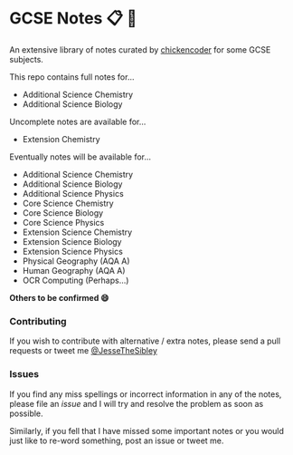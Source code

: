 # GCSE Notes :clipboard: :poop:
An extensive library of notes curated by [chickencoder](https://github.com/chickencoder) for some GCSE subjects.

This repo contains full notes for...
* Additional Science Chemistry
* Additional Science Biology

Uncomplete notes are available for...
* Extension Chemistry

Eventually notes will be available for...
* Additional Science Chemistry
* Additional Science Biology
* Additional Science Physics
* Core Science Chemistry
* Core Science Biology
* Core Science Physics
* Extension Science Chemistry
* Extension Science Biology
* Extension Science Physics
* Physical Geography (AQA A)
* Human Geography (AQA A)
* OCR Computing (Perhaps...)

**Others to be confirmed :smile:**

### Contributing
If you wish to contribute with alternative / extra notes, please send a pull requests or tweet me [@JesseTheSibley](http://twitter.com/jessethesibley)

### Issues
If you find any miss spellings or incorrect information in any of the notes, please file an *issue* and I will try and resolve the problem as soon as possible.

Similarly, if you fell that I have missed some important notes or you would just like to re-word something, post an issue or tweet me.

